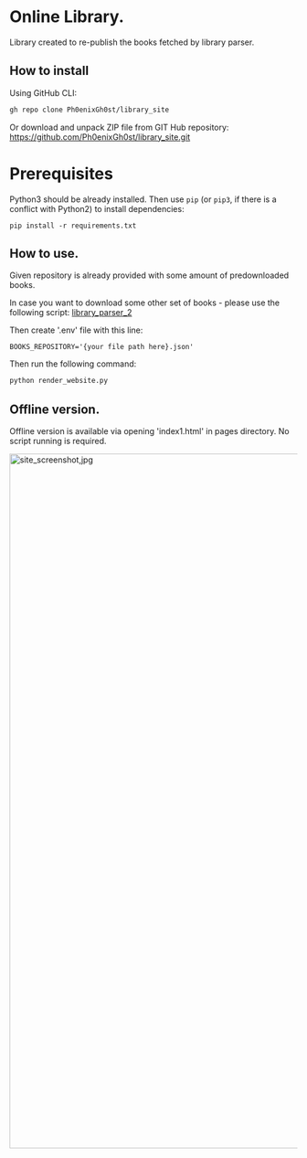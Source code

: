 # Online Library.
Library created to re-publish the books fetched by library parser.

## How to install
Using GitHub CLI:
```bash
gh repo clone Ph0enixGh0st/library_site
```

Or download and unpack ZIP file from GIT Hub repository: https://github.com/Ph0enixGh0st/library_site.git

# Prerequisites
Python3 should be already installed. 
Then use `pip` (or `pip3`, if there is a conflict with Python2) to install dependencies:
```
pip install -r requirements.txt
```

## How to use.
Given repository is already provided with some amount of predownloaded books.

In case you want to download some other set of books - please use the following script: 
[library_parser_2](https://github.com/Ph0enixGh0st/library_parser_2)

Then create '.env' file with this line:
```
BOOKS_REPOSITORY='{your file path here}.json'
```



Then run the following command:

```bash
python render_website.py
```

## Offline version.
Offline version is available via opening 'index1.html' in pages directory. No script running is required.



<img width="1216" alt="site_screenshot,jpg" src="https://user-images.githubusercontent.com/108229516/214078473-644996cd-9cc0-4de8-a575-7ce258d3cde4.png">

